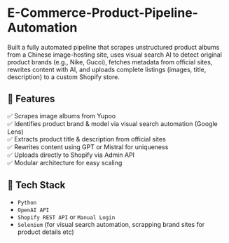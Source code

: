 # E-Commerce-Product-Pipeline-Automation
Built a fully automated pipeline that scrapes unstructured product albums from a Chinese image-hosting site, uses visual search AI to detect original product brands (e.g., Nike, Gucci), fetches metadata from official sites, rewrites content with AI, and uploads complete listings (images, title, description) to a custom Shopify store.

## 🚀 Features

✅ Scrapes image albums from Yupoo  
✅ Identifies product brand & model via visual search automation (Google Lens)  
✅ Extracts product title & description from official sites  
✅ Rewrites content using GPT or Mistral for uniqueness  
✅ Uploads directly to Shopify via Admin API  
✅ Modular architecture for easy scaling

## 🔧 Tech Stack

- `Python`
- `OpenAI API`
- `Shopify REST API` or `Manual Login`
- `Selenium` (for visual search automation, scrapping brand sites for product details etc)
